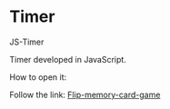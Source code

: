 # Timer

JS-Timer

Timer developed in JavaScript.

How to open it:

Follow the link: <a href="https://yauhenimalakhouski.github.io/Timer/" target="_blank">Flip-memory-card-game</a> 
